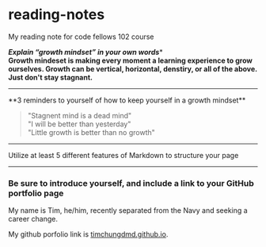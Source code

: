 # reading-notes
My reading note for code fellows 102 course


***Explain “growth mindset” in your own words****\
__Growth mindeset is making every moment a learning experience to grow ourselves. Growth can be vertical, horizontal, denstiry, or all of the above. Just don't stay stagnant.__
<hr>
**3 reminders to yourself of how to keep yourself in a growth mindset**

>"Stagnent mind is a dead mind"\
>"I will be better than yesterday"\
>"Little growth is better than no growth"
<hr>
Utilize at least 5 different features of Markdown to structure your page
<hr>

### Be sure to introduce yourself, and include a link to your GitHub portfolio page

My name is Tim, he/him, recently separated from the Navy and seeking a career change. 

My github porfolio link is [timchungdmd.github.io](timchung.github.io).
